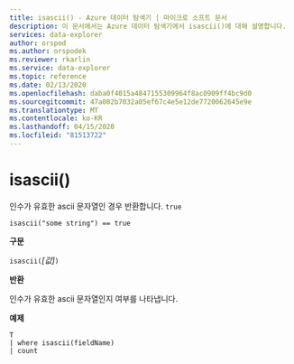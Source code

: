 ```yaml
---
title: isascii() - Azure 데이터 탐색기 | 마이크로 소프트 문서
description: 이 문서에서는 Azure 데이터 탐색기에서 isascii()에 대해 설명합니다.
services: data-explorer
author: orspod
ms.author: orspodek
ms.reviewer: rkarlin
ms.service: data-explorer
ms.topic: reference
ms.date: 02/13/2020
ms.openlocfilehash: daba0f4015a4847155309964f8ac0909ff4bc9d0
ms.sourcegitcommit: 47a002b7032a05ef67c4e5e12de7720062645e9e
ms.translationtype: MT
ms.contentlocale: ko-KR
ms.lasthandoff: 04/15/2020
ms.locfileid: "81513722"
---
```

# <a name="isascii"></a>isascii()

인수가 유효한 ascii 문자열인 경우 반환합니다. `true`
    
```kusto
isascii("some string") == true
```

**구문**

`isascii(`*[값]*`)`

**반환**

인수가 유효한 ascii 문자열인지 여부를 나타냅니다.

**예제**

```kusto
T
| where isascii(fieldName)
| count
```